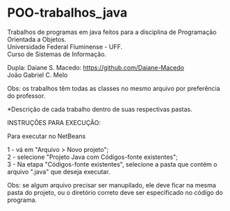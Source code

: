 # POO-trabalhos_java

Trabalhos de programas em java feitos para a disciplina de Programação Orientada a Objetos. <br>
Universidade Federal Fluminense - UFF. <br>
Curso de Sistemas de Informação.<br>

Dupla: Daiane S. Macedo: https://github.com/Daiane-Macedo <br>
João Gabriel C. Melo <br>

Obs: os trabalhos têm todas as classes no mesmo arquivo por preferência do professor. <br>

*Descrição de cada trabalho dentro de suas respectivas pastas. <br>

<p>INSTRUÇÕES PARA EXECUÇÃO:</p>
<p>Para executar no NetBeans</p>
1 - vá em "Arquivo > Novo projeto";<br>
2 - selecione "Projeto Java com Códigos-fonte existentes";<br>
3 - Na etapa "Códigos-fonte existentes", selecione a pasta que contém o arquivo ".java" que deseja executar.<br>

Obs: se algum arquivo precisar ser manupilado, ele deve ficar na mesma pasta do projeto, ou o diretório correto deve ser especificado no código do programa.<br>

